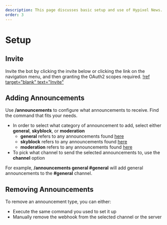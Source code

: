 ```yaml
---
description: This page discusses basic setup and use of Hypixel News.
order: 3
---
```

# Setup

## Invite
Invite the bot by clicking the invite below or clicking the link on the navigation menu, and then granting the OAuth2 scopes required.
[!ref target="blank" text="Invite"](../invite.md)

## Adding Announcements
Use **/announcements** to configure what announcements to receive. Find the command that fits your needs.
- In order to select what category of announcement to add, select either **general**, **skyblock**, or **moderation**
  - **general** refers to any announcements found [here](https://hypixel.net/forums/news-and-announcements.4/ "News and Announcements")
  - **skyblock** refers to any announcements found [here](https://hypixel.net/forums/skyblock-patch-notes.158/ "SkyBlock Patch Notes")
  - **moderation** refers to any announcements found [here](https://hypixel.net/forums/moderation-information-and-changes.164/ "Moderation Information and Changes")
- To pick what channel to send the selected announcements to, use the **channel** option

For example, **/announcements general #general** will add general announcements to the **#general** channel.

## Removing Announcements
To remove an announcement type, you can either:
- Execute the same command you used to set it up
- Manually remove the webhook from the selected channel or the server